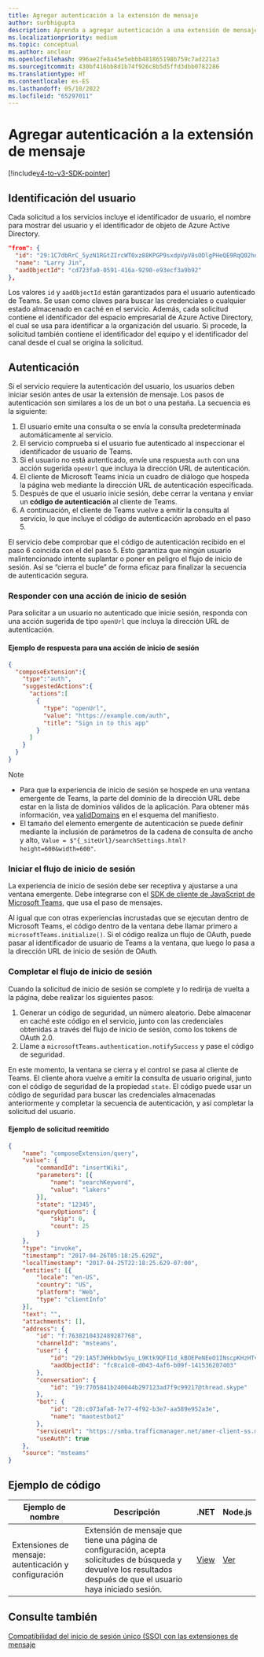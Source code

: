```yaml
---
title: Agregar autenticación a la extensión de mensaje
author: surbhigupta
description: Aprenda a agregar autenticación a una extensión de mensajería mediante ejemplos de código y muestras
ms.localizationpriority: medium
ms.topic: conceptual
ms.author: anclear
ms.openlocfilehash: 996ae2fe8a45e5ebbb481865198b759c7ad221a3
ms.sourcegitcommit: 430bf416bb8d1b74f926c8b5d5ffd3dbb0782286
ms.translationtype: HT
ms.contentlocale: es-ES
ms.lasthandoff: 05/10/2022
ms.locfileid: "65297011"
---
```

# <a name="add-authentication-to-your-message-extension"></a>Agregar autenticación a la extensión de mensaje

[!include[v4-to-v3-SDK-pointer](~/includes/v4-to-v3-pointer-me.md)]

## <a name="identify-the-user"></a>Identificación del usuario

Cada solicitud a los servicios incluye el identificador de usuario, el nombre para mostrar del usuario y el identificador de objeto de Azure Active Directory.

```json
"from": {
  "id": "29:1C7dbRrC_5yzN1RGtZIrcWT0xz88KPGP9sxdpVpV8sODlgPHeQE9RqQ02hnpuKzy6zZ-AaZx6swUOMj_Dsdse3TQ4sIaeebbFBF-VgjJy_nY",
  "name": "Larry Jin",
  "aadObjectId": "cd723fa0-0591-416a-9290-e93ecf3a9b92"
},
```

Los valores `id` y `aadObjectId` están garantizados para el usuario autenticado de Teams. Se usan como claves para buscar las credenciales o cualquier estado almacenado en caché en el servicio. Además, cada solicitud contiene el identificador del espacio empresarial de Azure Active Directory, el cual se usa para identificar a la organización del usuario. Si procede, la solicitud también contiene el identificador del equipo y el identificador del canal desde el cual se origina la solicitud.

## <a name="authentication"></a>Autenticación

Si el servicio requiere la autenticación del usuario, los usuarios deben iniciar sesión antes de usar la extensión de mensaje. Los pasos de autenticación son similares a los de un bot o una pestaña. La secuencia es la siguiente:

1. El usuario emite una consulta o se envía la consulta predeterminada automáticamente al servicio.
1. El servicio comprueba si el usuario fue autenticado al inspeccionar el identificador de usuario de Teams.
1. Si el usuario no está autenticado, envíe una respuesta `auth` con una acción sugerida `openUrl` que incluya la dirección URL de autenticación.
1. El cliente de Microsoft Teams inicia un cuadro de diálogo que hospeda la página web mediante la dirección URL de autenticación especificada.
1. Después de que el usuario inicie sesión, debe cerrar la ventana y enviar un **código de autenticación** al cliente de Teams.
1. A continuación, el cliente de Teams vuelve a emitir la consulta al servicio, lo que incluye el código de autenticación aprobado en el paso 5.

El servicio debe comprobar que el código de autenticación recibido en el paso 6 coincida con el del paso 5. Esto garantiza que ningún usuario malintencionado intente suplantar o poner en peligro el flujo de inicio de sesión. Así se “cierra el bucle” de forma eficaz para finalizar la secuencia de autenticación segura.

### <a name="respond-with-a-sign-in-action"></a>Responder con una acción de inicio de sesión

Para solicitar a un usuario no autenticado que inicie sesión, responda con una acción sugerida de tipo `openUrl` que incluya la dirección URL de autenticación.

#### <a name="response-example-for-a-sign-in-action"></a>Ejemplo de respuesta para una acción de inicio de sesión

```json
{
  "composeExtension":{
    "type":"auth",
    "suggestedActions":{
      "actions":[
        {
          "type": "openUrl",
          "value": "https://example.com/auth",
          "title": "Sign in to this app"
        }
      ]
    }
  }
}
```

> [!NOTE]
>
> * Para que la experiencia de inicio de sesión se hospede en una ventana emergente de Teams, la parte del dominio de la dirección URL debe estar en la lista de dominios válidos de la aplicación. Para obtener más información, vea [validDomains](~/resources/schema/manifest-schema.md#validdomains) en el esquema del manifiesto.
> * El tamaño del elemento emergente de autenticación se puede definir mediante la inclusión de parámetros de la cadena de consulta de ancho y alto, `Value = $"{_siteUrl}/searchSettings.html?height=600&width=600"`.

### <a name="start-the-sign-in-flow"></a>Iniciar el flujo de inicio de sesión

La experiencia de inicio de sesión debe ser receptiva y ajustarse a una ventana emergente. Debe integrarse con el [SDK de cliente de JavaScript de Microsoft Teams](/javascript/api/overview/msteams-client), que usa el paso de mensajes.

Al igual que con otras experiencias incrustadas que se ejecutan dentro de Microsoft Teams, el código dentro de la ventana debe llamar primero a `microsoftTeams.initialize()`. Si el código realiza un flujo de OAuth, puede pasar al identificador de usuario de Teams a la ventana, que luego lo pasa a la dirección URL de inicio de sesión de OAuth.

### <a name="complete-the-sign-in-flow"></a>Completar el flujo de inicio de sesión

Cuando la solicitud de inicio de sesión se complete y lo redirija de vuelta a la página, debe realizar los siguientes pasos:

1. Generar un código de seguridad, un número aleatorio. Debe almacenar en caché este código en el servicio, junto con las credenciales obtenidas a través del flujo de inicio de sesión, como los tokens de OAuth 2.0.
1. Llame a `microsoftTeams.authentication.notifySuccess` y pase el código de seguridad.

En este momento, la ventana se cierra y el control se pasa al cliente de Teams. El cliente ahora vuelve a emitir la consulta de usuario original, junto con el código de seguridad de la propiedad `state`. El código puede usar un código de seguridad para buscar las credenciales almacenadas anteriormente y completar la secuencia de autenticación, y así completar la solicitud del usuario.

#### <a name="reissued-request-example"></a>Ejemplo de solicitud reemitido

```json
{
    "name": "composeExtension/query",
    "value": {
        "commandId": "insertWiki",
        "parameters": [{
            "name": "searchKeyword",
            "value": "lakers"
        }],
        "state": "12345",
        "queryOptions": {
            "skip": 0,
            "count": 25
        }
    },
    "type": "invoke",
    "timestamp": "2017-04-26T05:18:25.629Z",
    "localTimestamp": "2017-04-25T22:18:25.629-07:00",
    "entities": [{
        "locale": "en-US",
        "country": "US",
        "platform": "Web",
        "type": "clientInfo"
    }],
    "text": "",
    "attachments": [],
    "address": {
        "id": "f:7638210432489287768",
        "channelId": "msteams",
        "user": {
            "id": "29:1A5TJWHkbOwSyu_L9Ktk9QFI1d_kBOEPeNEeO1INscpKHzHTvWfiau5AX_6y3SuiOby-r73dzHJ17HipUWqGPgw",
            "aadObjectId": "fc8ca1c0-d043-4af6-b09f-141536207403"
        },
        "conversation": {
            "id": "19:7705841b240044b297123ad7f9c99217@thread.skype"
        },
        "bot": {
            "id": "28:c073afa8-7e77-4f92-b3e7-aa589e952a3e",
            "name": "maotestbot2"
        },
        "serviceUrl": "https://smba.trafficmanager.net/amer-client-ss.msg/",
        "useAuth": true
    },
    "source": "msteams"
}
```

## <a name="code-sample"></a>Ejemplo de código

|**Ejemplo de nombre** | **Descripción** |**.NET** | **Node.js**|
|----------------|-----------------|--------------|----------------|
|Extensiones de mensaje: autenticación y configuración | Extensión de mensaje que tiene una página de configuración, acepta solicitudes de búsqueda y devuelve los resultados después de que el usuario haya iniciado sesión. |[View](https://github.com/microsoft/BotBuilder-Samples/tree/main/samples/csharp_dotnetcore/52.teams-messaging-extensions-search-auth-config)|[Ver](https://github.com/microsoft/BotBuilder-Samples/blob/main/samples/javascript_nodejs/52.teams-messaging-extensions-search-auth-config)|

## <a name="see-also"></a>Consulte también

[Compatibilidad del inicio de sesión único (SSO) con las extensiones de mensaje](~/messaging-extensions/how-to/enable-sso-auth-me.md)

